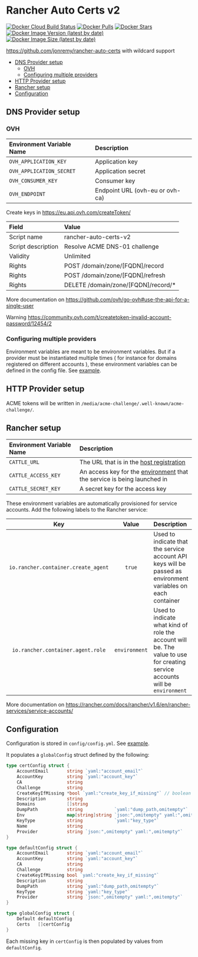# Rancher Auto Certs v2

[![Docker Cloud Build Status](https://img.shields.io/docker/cloud/build/badouralix/rancher-auto-certs-v2?label=build&logo=docker&logoColor=white)](https://hub.docker.com/r/badouralix/rancher-auto-certs-v2)
[![Docker Pulls](https://img.shields.io/docker/pulls/badouralix/rancher-auto-certs-v2?label=pulls&logo=docker&logoColor=white)](https://hub.docker.com/r/badouralix/rancher-auto-certs-v2)
[![Docker Stars](https://img.shields.io/docker/stars/badouralix/rancher-auto-certs-v2?label=stars&logo=docker&logoColor=white)](https://hub.docker.com/r/badouralix/rancher-auto-certs-v2)
[![Docker Image Version (latest by date)](https://img.shields.io/docker/v/badouralix/rancher-auto-certs-v2?logo=docker&logoColor=white)](https://hub.docker.com/r/badouralix/rancher-auto-certs-v2)
[![Docker Image Size (latest by date)](https://img.shields.io/docker/image-size/badouralix/rancher-auto-certs-v2?label=size&logo=docker&logoColor=white)](https://hub.docker.com/r/badouralix/rancher-auto-certs-v2)

<https://github.com/jonremy/rancher-auto-certs> with wildcard support

- [DNS Provider setup](#dns-provider-setup)
  - [OVH](#ovh)
  - [Configuring multiple providers](#configuring-multiple-providers)
- [HTTP Provider setup](#http-provider-setup)
- [Rancher setup](#rancher-setup)
- [Configuration](#configuration)

## DNS Provider setup

### OVH

| Environment Variable Name | Description                     |
| :------------------------ | :------------------------------ |
| `OVH_APPLICATION_KEY`     | Application key                 |
| `OVH_APPLICATION_SECRET`  | Application secret              |
| `OVH_CONSUMER_KEY`        | Consumer key                    |
| `OVH_ENDPOINT`            | Endpoint URL (ovh-eu or ovh-ca) |

Create keys in <https://eu.api.ovh.com/createToken/>

| Field              | Value                               |
| :----------------- | :---------------------------------- |
| Script name        | rancher-auto-certs-v2               |
| Script description | Resolve ACME DNS-01 challenge       |
| Validity           | Unlimited                           |
| Rights             | POST /domain/zone/[FQDN]/record     |
| Rights             | POST /domain/zone/[FQDN]/refresh    |
| Rights             | DELETE /domain/zone/[FQDN]/record/* |

More documentation on <https://github.com/ovh/go-ovh#use-the-api-for-a-single-user>

Warning <https://community.ovh.com/t/createtoken-invalid-account-password/12454/2>

### Configuring multiple providers

Environment variables are meant to be environment variables. But if a provider
must be instantiated multiple times ( for instance for domains registered on
different accounts ), these environment variables can be defined in the config
file. See [example](config/config-example.yml).

## HTTP Provider setup

ACME tokens will be written in `/media/acme-challenge/.well-known/acme-challenge/`.

## Rancher setup

| Environment Variable Name | Description                                                                                                                       |
| :------------------------ | :-------------------------------------------------------------------------------------------------------------------------------- |
| `CATTLE_URL`              | The URL that is in the [host registration](https://rancher.com/docs/rancher/v1.6/en/configuration/settings/#host-registration)    |
| `CATTLE_ACCESS_KEY`       | An access key for the [environment](https://rancher.com/docs/rancher/v1.6/en/environments/) that the service is being launched in |
| `CATTLE_SECRET_KEY`       | A secret key for the access key                                                                                                   |

These environment variables are automatically provisioned for service accounts. Add the following labels to the Rancher service:

|                 Key                 |     Value     | Description                                                                                                                  |
| :---------------------------------: | :-----------: | :--------------------------------------------------------------------------------------------------------------------------- |
| `io.rancher.container.create_agent` |    `true`     | Used to indicate that the service account API keys will be passed as environment variables on each container                 |
|  `io.rancher.container.agent.role`  | `environment` | Used to indicate what kind of role the account will be. The value to use for creating service accounts will be `environment` |

More documentation on <https://rancher.com/docs/rancher/v1.6/en/rancher-services/service-accounts/>

## Configuration

Configuration is stored in `config/config.yml`. See [example](config/config-example.yml).

It populates a `globalConfig` struct defined by the following:

```go
type certConfig struct {
	AccountEmail       string `yaml:"account_email"`
	AccountKey         string `yaml:"account_key"`
	CA                 string
	Challenge          string
	CreateKeyIfMissing *bool `yaml:"create_key_if_missing"` // boolean pointer here to differentiate empty value from zero value
	Description        string
	Domains            []string
	DumpPath           string            `yaml:"dump_path,omitempty"`
	Env                map[string]string `json:",omitempty" yaml:",omitempty"`
	KeyType            string            `yaml:"key_type"`
	Name               string
	Provider           string `json:",omitempty" yaml:",omitempty"`
}

type defaultConfig struct {
	AccountEmail       string `yaml:"account_email"`
	AccountKey         string `yaml:"account_key"`
	CA                 string
	Challenge          string
	CreateKeyIfMissing bool `yaml:"create_key_if_missing"`
	Description        string
	DumpPath           string `yaml:"dump_path,omitempty"`
	KeyType            string `yaml:"key_type"`
	Provider           string `json:",omitempty" yaml:",omitempty"`
}

type globalConfig struct {
	Default defaultConfig
	Certs   []certConfig
}
```

Each missing key in `certConfig` is then populated by values from `defaultConfig`.

<!-- vim: et -->
